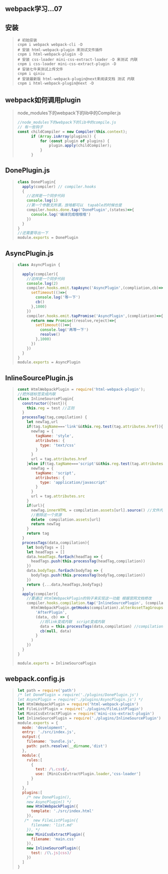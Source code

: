 ## webpack学习...07

## 安装

> ```shell
> # 初始安装
> cnpm i webpack webpack-cli -D
> # 安装 html-webpack-plugin 来测试文件插件
> cnpm i html-webpack-plugin -D
> # 安装 css-loader mini-css-extract-loader -D 来测试 内联
> cnpm i css-loader mini-css-extract-plugin -D
> # 安装七牛来测试上传文件
> cnpm i qiniu 
> # 安装最新版 html-webpack-plugin@next来阅读文档 测试 内联
> cnpm i html-webpack-plugin@next -D
> ```
>
> 

## webpack如何调用plugin

> node_modules下的webpack下的lib中的Compiler.js
>
> ```js
> //node_modules下的webpack下的lib中的compile.js
> // 有一些钩子
> const childCompiler = new Compiler(this.context);
> 		if (Array.isArray(plugins)) {
> 			for (const plugin of plugins) {
> 				plugin.apply(childCompiler);
> 			}
> 		}
> ```
>
>  

## DonePlugin.js

> ```js
> class DonePlugin{
>   apply(compiler) // compiler.hooks
>   {
>     //这样是一个同步代码
>     console.log(1)
>     //第一个参数无所谓，放啥都可以  tapable的时候也是
>     compiler.hooks.done.tap('DonePlugin',(states)=>{
>       console.log('编译完成哦哦哦')
>     })
>   }
> }
> //还需要导出一下
> module.exports = DonePlugin
> ```
>
>  

## AsyncPlugin.js

> ```js
> class AsyncPlugin {
>   
>   apply(compiler){
>     //这样是一个同步代码
>     console.log(2)
>     compiler.hooks.emit.tapAsync('AsyncPlugin',(compliation,cb)=>{
>       setTimeout(()=>{
>         console.log('等一下')
>         cb()
>       },1000)
>     })
>     compiler.hooks.emit.tapPromise('AsyncPlugin',(compliation)=>{
>       return new Promise((resolve,reject)=>{  
>         setTimeout(()=>{
>           console.log('再等一下')
>           resolve()
>         },1000)
>       })
>     })
>   }
> }
> module.exports = AsyncPlugin
> ```
>
>  

## InlineSourcePlugin.js

> ```js
> const HtmlWebpackPlugin = require('html-webpack-plugin');
> //把外链标签变成内联
> class InlineSourcePlugin{
>   constructor({test}){
>     this.reg = test //正则
>   }
>   processTag(tag,compilation) {
>     let newTag,url
>     if(tag.tagName==='link'&&this.reg.test(tag.attributes.href)){
>       newTag = {
>         tagName: 'style',
>         attributes: {
>           type: 'text/css'
>         }
>       }
>       url = tag.attributes.href
>     }else if(tag.tagName==='script'&&this.reg.test(tag.attributes.src)){
>       newTag = {
>         tagName: 'script',
>         attributes: {
>           type: 'application/javascript'
>         }
>       }
>       url = tag.attributes.src
>     }
>     if(url){
>       newTag.innerHTML = compilation.assets[url].source() //文件内容
>       //删除这一个资源
>       delete  compilation.assets[url]
>       return newTag
>     }
>     return tag
>   }
>   processTags(data,compilation){
>     let bodyTags = []
>     let headTags = []
>     data.headTags.forEach(headTag => {
>       headTags.push(this.processTag(headTag,compilation))
>     })
>     data.bodyTags.forEach(bodyTag => {
>       bodyTags.push(this.processTag(bodyTag,compilation))
>     })
>     return {...data,headTags,bodyTags}
>   }
>   apply(compiler){
>     //要通过 HtmlWebpackPlugin的钩子来实现这一功能 根据官网文档修改
>     compiler.hooks.compilation.tap('InlineSourcePlugin', (compilation) => {
>       HtmlWebpackPlugin.getHooks(compilation).alterAssetTagGroups.tapAsync(
>         'AfterPlugin', 
>         (data, cb) => {
>           //将link变成内联  script变成内联
>           data = this.processTags(data,compilation) //compilation.assets 资源
>           cb(null, data)
>         }
>       )
>     })
>   }
> }
> 
> module.exports = InlineSourcePlugin
> ```
>
>  

## webpack.config.js

> ```js
> let path = require('path')
> /* let DonePlugin = require('./plugins/DonePlugin.js')
> let AsyncPlugin = require('./plugins/AsyncPlugin.js') */
> let HtmlWebpackPlugin = require('html-webpack-plugin')
> let FileListPlugin = require('./plugins/FileListPlugin')
> let MiniCssExtractPlugin = require('mini-css-extract-plugin')
> let InlineSourcePlugin = require('./plugins/InlineSourcePlugin')
> module.exports = {
>   mode: 'development',
>   entry: './src/index.js',
>   output:{
>     filename: 'bundle.js',
>     path: path.resolve(__dirname,'dist')
>   },
>   module:{
>     rules:[
>       {
>         test: /\.css$/,
>         use: [MiniCssExtractPlugin.loader,'css-loader']
>       }
>     ]
>   },
>   plugins:[
>     /* new DonePlugin(),
>     new AsyncPlugin() */
>     new HtmlWebpackPlugin({
>       template: './src/index.html'
>     }),
>    /*  new FileListPlugin({
>       filename: 'list.md'
>     }), */
>     new MiniCssExtractPlugin({
>       filename: 'main.css'
>     }),
>     new InlineSourcePlugin({
>       test: /(\.js|css)/
>     })
>   ]
> }
> ```
>
> 
